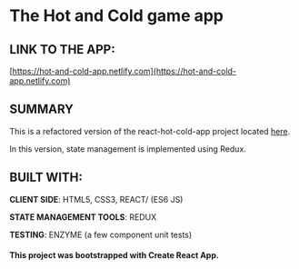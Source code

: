 # The Hot and Cold game app
## LINK TO THE APP:
[https://hot-and-cold-app.netlify.com](https://hot-and-cold-app.netlify.com)

## SUMMARY
This is a refactored version of the react-hot-cold-app project located [here](https://github.com/ispoljari/react-recipe-builder-app).

In this version, state management is implemented using Redux.

## BUILT WITH:

**CLIENT SIDE**: HTML5, CSS3, REACT/ (ES6 JS)

**STATE MANAGEMENT TOOLS**: REDUX

**TESTING**: ENZYME (a few component unit tests)

#### This project was bootstrapped with Create React App.

